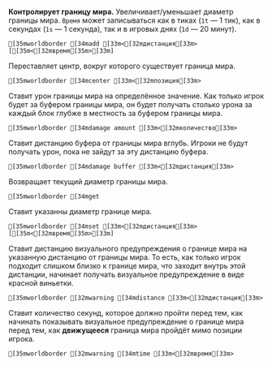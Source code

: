 **Контролирует границу мира.**
Увеличивает/уменьшает диаметр границы мира. `Время` может записываться как в тиках (`1t` — 1 тик), как в секундах (`1s` — 1 секунда), так и в игровых днях (`1d` — 20 минут).
```ansi
[35mworldborder [34madd [33m<[32mдистанция[33m> [[35m<[32mвремя[35m>[33m]
```
Переставляет центр, вокруг которого существует граница мира.
```ansi
[35mworldborder [34mcenter [33m<[32mпозиция[33m>
```
Ставит урон границы мира на определённое значение. Как только игрок будет за буфером границы мира, он будет получать столько урона за каждый блок глубже в местность за буфером границы мира.
```ansi
[35mworldborder [34mdamage amount [33m<[32mколичество[33m>
```
Ставит дистанцию буфера от границы мира вглубь. Игроки не будут получать урон, пока не зайдут за эту дистанцию буфера.
```ansi
[35mworldborder [34mdamage buffer [33m<[32mдистанция[33m>
```
Возвращает текущий диаметр границы мира.
```ansi
[35mworldborder [34mget
```
Ставит указанны диаметр границе мира.
```ansi
[35mworldborder [34mset [33m<[32mдистанция[33m> [[35m<[32mвремя[35m>[33m]
```
Ставит дистанцию визуального предупреждения о границе мира на указанную дистанцию от границы мира. То есть, как только игрок подходит слишком близко к границе мира, что заходит внутрь этой дистанции, начинает получать визуальное предупреждение в виде красной виньетки.
```ansi
[35mworldborder [32mwarning [34mdistance [33m<[32mдистанция[33m>
```
Ставит количество секунд, которое должно пройти перед тем, как начинать показывать визуальное предупреждение о границе мира перед тем, как **движущееся** граница мира пройдёт мимо позиции игрока.
```ansi
[35mworldborder [32mwarning [34mtime [33m<[32mвремя[33m>
```